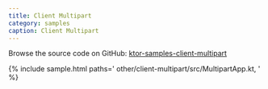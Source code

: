 ```yaml
---
title: Client Multipart
category: samples
caption: Client Multipart
---
```


Browse the source code on GitHub: [ktor-samples-client-multipart](https://github.com/ktorio/ktor-samples/tree/1.3.0/other/client-multipart)

{% include sample.html paths='
    other/client-multipart/src/MultipartApp.kt,
' %}
